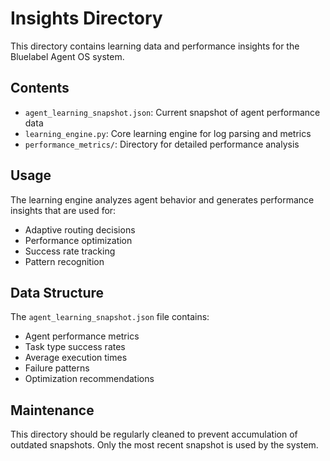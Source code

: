 # Insights Directory

This directory contains learning data and performance insights for the Bluelabel Agent OS system.

## Contents

- `agent_learning_snapshot.json`: Current snapshot of agent performance data
- `learning_engine.py`: Core learning engine for log parsing and metrics
- `performance_metrics/`: Directory for detailed performance analysis

## Usage

The learning engine analyzes agent behavior and generates performance insights that are used for:
- Adaptive routing decisions
- Performance optimization
- Success rate tracking
- Pattern recognition

## Data Structure

The `agent_learning_snapshot.json` file contains:
- Agent performance metrics
- Task type success rates
- Average execution times
- Failure patterns
- Optimization recommendations

## Maintenance

This directory should be regularly cleaned to prevent accumulation of outdated snapshots. Only the most recent snapshot is used by the system. 